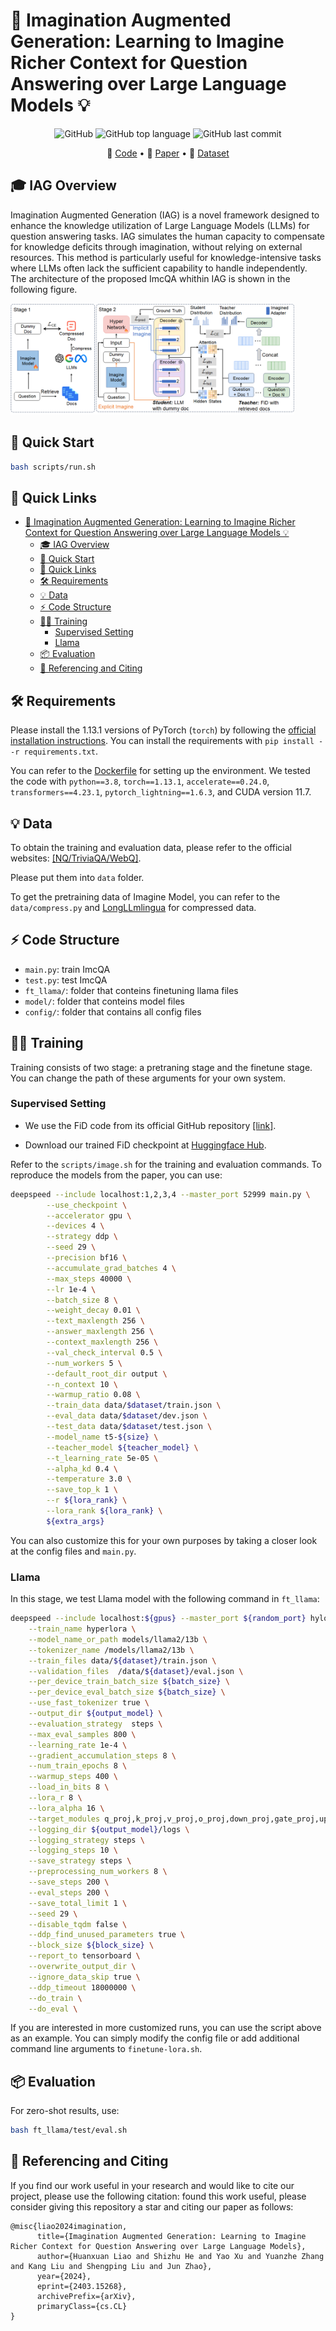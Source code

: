# 📄 Imagination Augmented Generation: Learning to Imagine Richer Context for Question Answering over Large Language Models 💡

<p align="center">
    <img alt="GitHub" src="https://img.shields.io/github/license/Xnhyacinth/IAG.svg?color=blue&style=flat-square">
    <img alt="GitHub top language" src="https://img.shields.io/github/languages/top/Xnhyacinth/IAG">
    <img alt="GitHub last commit" src="https://img.shields.io/github/last-commit/Xnhyacinth/IAG">
</p>

<p align="center">
🔔 <a href="https://github.com/Xnhyacinth/IAG" target="_blank">Code</a> • 📃 <a href="https://arxiv.org/abs/2403.15268" target="_blank">Paper</a> • 🤗 <a href="https://huggingface.co/datasets/Xnhyacinth/Image" target="_blank">Dataset</a>  <br> 
</p>

## 🎓 IAG Overview

Imagination Augmented Generation (IAG) is a novel framework designed to enhance the knowledge utilization of Large Language Models (LLMs) for question answering tasks. IAG simulates the human capacity to compensate for knowledge deficits through imagination, without relying on external resources. This method is particularly useful for knowledge-intensive tasks where LLMs often lack the sufficient capability to handle independently. The architecture of the proposed ImcQA whithin IAG is shown in the following figure.

<img src="assets/model.jpg"  width="90%">

## 🚀 Quick Start

```bash
bash scripts/run.sh
```

## 📝 Quick Links
- [📄 Imagination Augmented Generation: Learning to Imagine Richer Context for Question Answering over Large Language Models 💡](#-imagination-augmented-generation-learning-to-imagine-richer-context-for-question-answering-over-large-language-models-)
  - [🎓 IAG Overview](#-iag-overview)
  - [🚀 Quick Start](#-quick-start)
  - [📝 Quick Links](#-quick-links)
  - [🛠 Requirements](#-requirements)
  - [💡 Data](#-data)
  - [⚡️ Code Structure](#️-code-structure)
  - [👨‍💻 Training](#-training)
    - [Supervised Setting](#supervised-setting)
    - [Llama](#llama)
  - [📦 Evaluation](#-evaluation)
  - [🤝 Referencing and Citing](#-referencing-and-citing)

## 🛠 Requirements

Please install the 1.13.1 versions of PyTorch (`torch`) by following the [official installation instructions](https://pytorch.org/get-started/locally/).
You can install the requirements with `pip install --r requirements.txt`.

You can refer to the [Dockerfile](./Dockerfile) for setting up the environment.
We tested the code with `python==3.8`, `torch==1.13.1`, `accelerate==0.24.0`, `transformers==4.23.1`, `pytorch_lightning==1.6.3`, and CUDA version 11.7.

## 💡 Data

To obtain the training and evaluation data, please refer to the official websites: [\[NQ/TriviaQA/WebQ\]](https://github.com/facebookresearch/DPR).

Please put them into `data` folder.

To get the pretraining data of Imagine Model, you can refer to the `data/compress.py` and [LongLLmlingua](https://github.com/microsoft/LLMLingua) for compressed data.

## ⚡️ Code Structure

* `main.py`: train ImcQA
* `test.py`: test ImcQA
* `ft_llama/`: folder that conteins finetuning llama files
* `model/`: folder that conteins model files
* `config/`: folder that contains all config files

## 👨‍💻 Training

Training consists of two stage: a pretraning stage and the finetune stage. You can change the path of these arguments for your own system.

### Supervised Setting

- We use the FiD code from its official GitHub repository [\[link\]](https://github.com/facebookresearch/FiD).

- Download our trained FiD checkpoint at [Huggingface Hub](https://huggingface.co/models). 

Refer to the `scripts/image.sh` for the training and evaluation commands. To reproduce the models from the paper, you can use: 

``` bash
deepspeed --include localhost:1,2,3,4 --master_port 52999 main.py \
        --use_checkpoint \
        --accelerator gpu \
        --devices 4 \
        --strategy ddp \
        --seed 29 \
        --precision bf16 \
        --accumulate_grad_batches 4 \
        --max_steps 40000 \
        --lr 1e-4 \
        --batch_size 8 \
        --weight_decay 0.01 \
        --text_maxlength 256 \
        --answer_maxlength 256 \
        --context_maxlength 256 \
        --val_check_interval 0.5 \
        --num_workers 5 \
        --default_root_dir output \
        --n_context 10 \
        --warmup_ratio 0.08 \
        --train_data data/$dataset/train.json \
        --eval_data data/$dataset/dev.json \
        --test_data data/$dataset/test.json \
        --model_name t5-${size} \
        --teacher_model ${teacher_model} \
        --t_learning_rate 5e-05 \
        --alpha_kd 0.4 \
        --temperature 3.0 \
        --save_top_k 1 \
        --r ${lora_rank} \
        --lora_rank ${lora_rank} \
        ${extra_args}
```
You can also customize this for your own purposes by taking a closer look at the config files and `main.py`.

### Llama

In this stage, we test Llama model with the following command in `ft_llama`:

``` bash
deepspeed --include localhost:${gpus} --master_port ${random_port} hylora.py \
    --train_name hyperlora \
    --model_name_or_path models/llama2/13b \
    --tokenizer_name /models/llama2/13b \
    --train_files data/${dataset}/train.json \
    --validation_files  /data/${dataset}/eval.json \
    --per_device_train_batch_size ${batch_size} \
    --per_device_eval_batch_size ${batch_size} \
    --use_fast_tokenizer true \
    --output_dir ${output_model} \
    --evaluation_strategy  steps \
    --max_eval_samples 800 \
    --learning_rate 1e-4 \
    --gradient_accumulation_steps 8 \
    --num_train_epochs 8 \
    --warmup_steps 400 \
    --load_in_bits 8 \
    --lora_r 8 \
    --lora_alpha 16 \
    --target_modules q_proj,k_proj,v_proj,o_proj,down_proj,gate_proj,up_proj \
    --logging_dir ${output_model}/logs \
    --logging_strategy steps \
    --logging_steps 10 \
    --save_strategy steps \
    --preprocessing_num_workers 8 \
    --save_steps 200 \
    --eval_steps 200 \
    --save_total_limit 1 \
    --seed 29 \
    --disable_tqdm false \
    --ddp_find_unused_parameters true \
    --block_size ${block_size} \
    --report_to tensorboard \
    --overwrite_output_dir \
    --ignore_data_skip true \
    --ddp_timeout 18000000 \
    --do_train \
    --do_eval \
```
If you are interested in more customized runs, you can use the script above as an example.
You can simply modify the config file or add additional command line arguments to `finetune-lora.sh`.

## 📦 Evaluation

For zero-shot results, use:
```bash
bash ft_llama/test/eval.sh
```

<!-- ## 👉 👨‍💻📦💡📝 Papers | ⚡️ Playground | 🛠 Prompt Engineering | 🌍 ChatGPT Prompt ｜ ⛳ LLMs Usage Guide -->
## 🤝 Referencing and Citing 

If you find our work useful in your research and would like to cite our project, please use the following citation: found this work useful, please consider giving this repository a star and citing our paper as follows:
```
@misc{liao2024imagination,
      title={Imagination Augmented Generation: Learning to Imagine Richer Context for Question Answering over Large Language Models}, 
      author={Huanxuan Liao and Shizhu He and Yao Xu and Yuanzhe Zhang and Kang Liu and Shengping Liu and Jun Zhao},
      year={2024},
      eprint={2403.15268},
      archivePrefix={arXiv},
      primaryClass={cs.CL}
}
```
